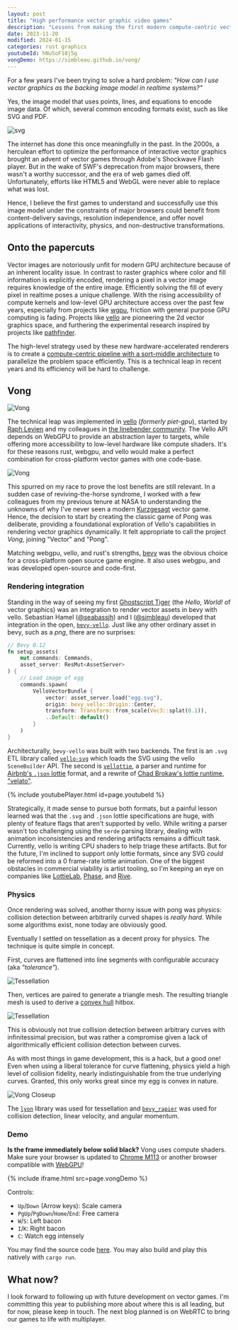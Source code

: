 ```yaml
---
layout: post
title: "High performance vector graphic video games"
description: "Lessons from making the first modern compute-centric vector graphic game for web"
date: 2023-11-20
modified: 2024-01-15
categories: rust graphics
youtubeId: hNu5oF18j5g
vongDemo: https://simbleau.github.io/vong/
---
```


For a few years I've been trying to solve a hard problem: *"How can I use vector graphics as the backing image model in realtime systems?"*

Yes, the image model that uses points, lines, and equations to encode image data. Of which, several common encoding formats exist, such as like SVG and PDF.

![svg](/assets/Bitmap_VS_SVG.svg)

The internet has done this once meaningfully in the past. In the 2000s, a herculean effort to optimize the performance of interactive vector graphics brought an advent of vector games through Adobe's Shockwave Flash player. But in the wake of SWF's deprecation from major browsers, there wasn't a worthy successor, and the era of web games died off. Unfortunately, efforts like HTML5 and WebGL were never able to replace what was lost.

Hence, I believe the first games to understand and successfully use this image model under the constraints of major browsers could benefit from content-delivery savings, resolution independence, and offer novel applications of interactivity, physics, and non-destructive transformations.

## Onto the papercuts

Vector images are notoriously unfit for modern GPU architecture because of an inherent locality issue. In contrast to raster graphics where color and fill information is explicitly encoded, rendering a pixel in a vector image requires knowledge of the entire image. Efficiently solving the fill of every pixel in realtime poses a unique challenge. With the rising accessibility of compute kernels and low-level GPU architecture access over the past few years, especially from projects like [wgpu](https://wgpu.rs/), friction with general purpose GPU computing is fading. Projects like [vello](https://github.com/linebender/vello) are pioneering the 2d vector graphics space, and furthering the experimental research inspired by projects like [pathfinder](https://github.com/servo/pathfinder).

The high-level strategy used by these new hardware-accelerated renderers is to create a [compute-centric pipeline with a sort-middle architecture](https://raphlinus.github.io/rust/graphics/gpu/2020/06/12/sort-middle.html) to parallelize the problem space efficiently. This is a technical leap in recent years and its efficiency will be hard to challenge.

## Vong

![Vong](/assets/vong.png)

The technical leap was implemented in [vello](https://github.com/linebender/vello) (*formerly piet-gpu*), started by [Raph Levien](https://levien.com/) and my colleagues in [the linebender community](https://linebender.org). The Vello API depends on WebGPU to provide an abstraction layer to targets, while offering more accessibility to low-level hardware like compute shaders. It's for these reasons rust, webgpu, and vello would make a perfect combination for cross-platform vector games with one code-base.

![Vong](/assets/webgpu.svg)

This spurred on my race to prove the lost benefits are still relevant. In a sudden case of reviving-the-horse syndrome, I worked with a few colleagues from my previous tenure at NASA to understanding the unknowns of why I've never seen a modern [Kurzgesagt](https://www.behance.net/kurzgesagt) vector game. Hence, the decision to start by creating the classic game of Pong was deliberate, providing a foundational exploration of Vello's capabilities in rendering vector graphics dynamically. It felt appropriate to call the project *Vong*, joining "Vector" and "Pong".

Matching webgpu, vello, and rust's strengths, [bevy](https://bevyengine.org/) was the obvious choice for a cross-platform open source game engine. It also uses webgpu, and was developed open-source and code-first.

### Rendering integration

Standing in the way of seeing my first [Ghostscript Tiger](https://commons.wikimedia.org/wiki/File:Ghostscript_tiger_(original_background).svg) (the *Hello, World!* of vector graphics) was an integration to render vector assets in bevy with vello. Sebastian Hamel ([@seabassjh](https://github.com/seabassjh)) and I ([@simbleau](https://github.com/simbleau)) developed that integration in the open, [`bevy-vello`](https://github.com/vectorgameexperts/bevy-vello). Just like any other ordinary asset in bevy, such as a *png*, there are no surprises:

```rust
// Bevy 0.12
fn setup_assets(
    mut commands: Commands,
    asset_server: ResMut<AssetServer>
) {
    // Load image of egg
    commands.spawn(
        VelloVectorBundle {
            vector: asset_server.load("egg.svg"),
            origin: bevy_vello::Origin::Center,
            transform: Transform::from_scale(Vec3::splat(0.1)),
            ..Default::default()
        }
    )
}
```

Architecturally, `bevy-vello` was built with two backends. The first is an `.svg` ETL library called [`vello-svg`](https://github.com/vectorgameexperts/vello-svg) which loads the SVG using the vello `SceneBuilder` API. The second is [`vellottie`](https://github.com/vectorgameexperts/vellottie), a parser and runtime for [Airbnb's `.json` lottie](https://airbnb.io/lottie/) format, and a rewrite of [Chad Brokaw's lottie runtime, "velato"](https://github.com/linebender/velato).

{% include youtubePlayer.html id=page.youtubeId %}

Strategically, it made sense to pursue both formats, but a painful lesson learned was that the `.svg` and `.json` lottie specifications are huge, with plenty of feature flags that aren't supported by vello. While writing a parser wasn't too challenging using the `serde` parsing library, dealing with animation inconsistencies and rendering artifacts remains a difficult task. Currently, vello is writing CPU shaders to help triage these artifacts. But for the future, I'm inclined to support only lottie formats, since any SVG *could* be reformed into a 0 frame-rate lottie animation. One of the biggest obstacles in commercial viability is artist tooling, so I'm keeping an eye on companies like [LottieLab](https://lottielab.com), [Phase](https://phase.com), and [Rive](https://rive.app).

### Physics

Once rendering was solved, another thorny issue with pong was physics: collision detection between arbitrarily curved shapes is *really hard*. While some algorithms exist, none today are obviously good.

Eventually I settled on tessellation as a decent proxy for physics. The technique is quite simple in concept.

First, curves are flattened into line segments with configurable accuracy (aka *"tolerance"*).

![Tessellation](/assets/Flattening.svg)

Then, vertices are paired to generate a triangle mesh. The resulting triangle mesh is used to derive a [convex hull](https://en.wikipedia.org/wiki/Convex_hull_algorithms) hitbox.

![Tessellation](/assets/Tessellation.svg)

This is obviously not true collision detection between arbitrary curves with infinitessimal precision, but was rather a compromise given a lack of algorithmically efficient collision detection between curves.

As with most things in game development, this is a hack, but a good one! Even when using a liberal tolerance for curve flattening, physics yield a high level of collision fidelity, nearly indistinguishable from the true underlying curves. Granted, this only works great since my egg is convex in nature.

![Vong Closeup](/assets/vong-closeup.png)

The [`lyon`](https://github.com/nical/lyon) library was used for tessellation and [`bevy_rapier`](https://rapier.rs/) was used for collision detection, linear velocity, and angular momentum.

### Demo

**Is the frame immediately below solid black?** Vong uses compute shaders. Make sure your browser is updated to [Chrome M113](https://chromestatus.com/feature/6213121689518080) or another browser compatible with [WebGPU](https://caniuse.com/?search=webgpu)!

{% include iframe.html src=page.vongDemo %}

Controls:

- `Up`/`Down` (Arrow keys): Scale camera
- `PgUp`/`PgDown`/`Home`/`End`: Free camera
- `W`/`S`: Left bacon
- `I`/`K`: Right bacon
- `C`: Watch egg intensely

You may find the source code [here](https://github.com/simbleau/vong). You may also build and play this natively with `cargo run`.

## What now?

I look forward to following up with future development on vector games. I'm committing this year to publishing more about where this is all leading, but for now, please keep in touch. The next blog planned is on WebRTC to bring our games to life with multiplayer.
